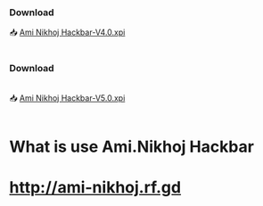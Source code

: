 ### Download 

📥 <a href="https://github.com/aminikhoj007/Ami-Nikhoj-Hackbar-v4.0/blob/main/Ami%20Nikhoj%20Hackbar-V4.0.xpi">Ami Nikhoj Hackbar-V4.0.xpi</a>
<br><br>
### Download 
<br>📥 <a href="https://github.com/aminikhoj007/Ami-Nikhoj-Hackbar-v4.0/blob/main/Ami%20Nikhoj%20Hackbar-V5.0.xpi">Ami Nikhoj Hackbar-V5.0.xpi</a>
<br><br>

# What is use Ami.Nikhoj Hackbar
#
# http://ami-nikhoj.rf.gd 
